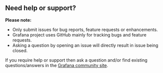 Need help or support?
------------------

 **Please note:**
- Only submit issues for bug reports, feature requests or enhancements.
- Grafana project uses GitHub mainly for tracking bugs and feature requests.
- Asking a question by opening an issue will directly result in issue being closed.

If you require help or support then ask a question and/or find existing questions/answers in the [Grafana community site](https://community.grafana.com/).